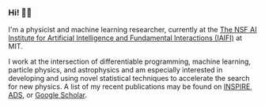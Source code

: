 ### Hi! 👋🏽

I'm a physicist and machine learning researcher, currently at the [The NSF AI Institute for Artificial Intelligence and Fundamental Interactions (IAIFI)](https://iaifi.org/) at MIT. 

I work at the intersection of differentiable programming, machine learning, particle physics, and astrophysics and am especially interested in developing and using novel statistical techniques to accelerate the search for new physics. A list of my recent publications may be found on [INSPIRE](https://inspirehep.net/authors/1394493), [ADS](https://ui.adsabs.harvard.edu/public-libraries/y66hOF7ySaKvYhjCkixRiA), or [Google Scholar](https://scholar.google.com/citations?hl=en&user=hJVjhlwAAAAJ&view_op=list_works&sortby=pubdate).

